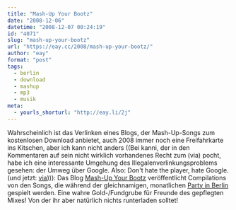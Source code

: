 ```yaml
---
title: "Mash-Up Your Bootz"
date: "2008-12-06"
datetime: "2008-12-07 00:24:19"
id: "4071"
slug: "mash-up-your-bootz"
url: "https://eay.cc/2008/mash-up-your-bootz/"
author: "eay"
format: "post"
tags:
  - berlin
  - download
  - mashup
  - mp3
  - musik
meta:
  - yourls_shorturl: "http://eay.li/2j"
---
```


Wahrscheinlich ist das Verlinken eines Blogs, der Mash-Up-Songs zum kostenlosen Download anbietet, auch 2008 immer noch eine Freifahrkarte ins Kitschen, aber ich kann nicht anders ((Bei kanni, der in den Kommentaren auf sein nicht wirklich vorhandenes Recht zum (via) pocht, habe ich eine interessante Umgehung des Illegalenverlinkungsproblems gesehen: der Umweg über Google. Also: Don't hate the player, hate Google. (und jetzt: [via](http://www.monstrs.de/2008/11/30/bester-dance-remix-ever/)))): Das Blog [Mash-Up Your Bootz](http://is.gd/aU0d) veröffentlicht Compilations von den Songs, die während der gleichnamigen, monatlichen [Party in Berlin](http://www.myspace.com/mashupyourbootz) gespielt werden. Eine wahre Gold-/Fundgrube für Freunde des gepflegten Mixes! Von der ihr aber natürlich nichts runterladen solltet!
